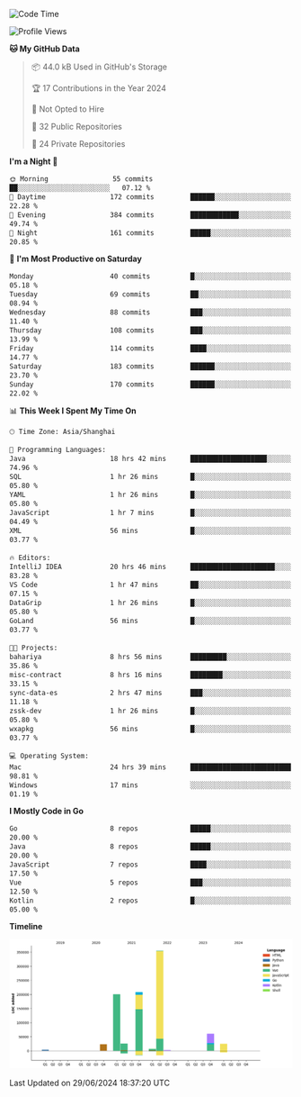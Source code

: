 <!--START_SECTION:waka-->
![Code Time](http://img.shields.io/badge/Code%20Time-2%2C474%20hrs%2045%20mins-blue)

![Profile Views](http://img.shields.io/badge/Profile%20Views-0-blue)

**🐱 My GitHub Data** 

> 📦 44.0 kB Used in GitHub's Storage 
 > 
> 🏆 17 Contributions in the Year 2024
 > 
> 🚫 Not Opted to Hire
 > 
> 📜 32 Public Repositories 
 > 
> 🔑 24 Private Repositories 
 > 
**I'm a Night 🦉** 

```text
🌞 Morning                55 commits          ██░░░░░░░░░░░░░░░░░░░░░░░   07.12 % 
🌆 Daytime                172 commits         ██████░░░░░░░░░░░░░░░░░░░   22.28 % 
🌃 Evening                384 commits         ████████████░░░░░░░░░░░░░   49.74 % 
🌙 Night                  161 commits         █████░░░░░░░░░░░░░░░░░░░░   20.85 % 
```
📅 **I'm Most Productive on Saturday** 

```text
Monday                   40 commits          █░░░░░░░░░░░░░░░░░░░░░░░░   05.18 % 
Tuesday                  69 commits          ██░░░░░░░░░░░░░░░░░░░░░░░   08.94 % 
Wednesday                88 commits          ███░░░░░░░░░░░░░░░░░░░░░░   11.40 % 
Thursday                 108 commits         ███░░░░░░░░░░░░░░░░░░░░░░   13.99 % 
Friday                   114 commits         ████░░░░░░░░░░░░░░░░░░░░░   14.77 % 
Saturday                 183 commits         ██████░░░░░░░░░░░░░░░░░░░   23.70 % 
Sunday                   170 commits         ██████░░░░░░░░░░░░░░░░░░░   22.02 % 
```


📊 **This Week I Spent My Time On** 

```text
🕑︎ Time Zone: Asia/Shanghai

💬 Programming Languages: 
Java                     18 hrs 42 mins      ███████████████████░░░░░░   74.96 % 
SQL                      1 hr 26 mins        █░░░░░░░░░░░░░░░░░░░░░░░░   05.80 % 
YAML                     1 hr 26 mins        █░░░░░░░░░░░░░░░░░░░░░░░░   05.80 % 
JavaScript               1 hr 7 mins         █░░░░░░░░░░░░░░░░░░░░░░░░   04.49 % 
XML                      56 mins             █░░░░░░░░░░░░░░░░░░░░░░░░   03.77 % 

🔥 Editors: 
IntelliJ IDEA            20 hrs 46 mins      █████████████████████░░░░   83.28 % 
VS Code                  1 hr 47 mins        ██░░░░░░░░░░░░░░░░░░░░░░░   07.15 % 
DataGrip                 1 hr 26 mins        █░░░░░░░░░░░░░░░░░░░░░░░░   05.80 % 
GoLand                   56 mins             █░░░░░░░░░░░░░░░░░░░░░░░░   03.77 % 

🐱‍💻 Projects: 
bahariya                 8 hrs 56 mins       █████████░░░░░░░░░░░░░░░░   35.86 % 
misc-contract            8 hrs 16 mins       ████████░░░░░░░░░░░░░░░░░   33.15 % 
sync-data-es             2 hrs 47 mins       ███░░░░░░░░░░░░░░░░░░░░░░   11.18 % 
zssk-dev                 1 hr 26 mins        █░░░░░░░░░░░░░░░░░░░░░░░░   05.80 % 
wxapkg                   56 mins             █░░░░░░░░░░░░░░░░░░░░░░░░   03.77 % 

💻 Operating System: 
Mac                      24 hrs 39 mins      █████████████████████████   98.81 % 
Windows                  17 mins             ░░░░░░░░░░░░░░░░░░░░░░░░░   01.19 % 
```

**I Mostly Code in Go** 

```text
Go                       8 repos             █████░░░░░░░░░░░░░░░░░░░░   20.00 % 
Java                     8 repos             █████░░░░░░░░░░░░░░░░░░░░   20.00 % 
JavaScript               7 repos             ████░░░░░░░░░░░░░░░░░░░░░   17.50 % 
Vue                      5 repos             ███░░░░░░░░░░░░░░░░░░░░░░   12.50 % 
Kotlin                   2 repos             █░░░░░░░░░░░░░░░░░░░░░░░░   05.00 % 
```



**Timeline**

![Lines of Code chart](https://raw.githubusercontent.com/youtiaoguagua/youtiaoguagua/master/assets/bar_graph.png)


 Last Updated on 29/06/2024 18:37:20 UTC
<!--END_SECTION:waka-->